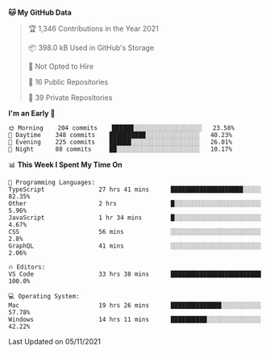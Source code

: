 <!--START_SECTION:waka-->
**🐱 My GitHub Data** 

> 🏆 1,346 Contributions in the Year 2021
 > 
> 📦 398.0 kB Used in GitHub's Storage 
 > 
> 🚫 Not Opted to Hire
 > 
> 📜 16 Public Repositories 
 > 
> 🔑 39 Private Repositories  
 > 
**I'm an Early 🐤** 

```text
🌞 Morning    204 commits    ██████░░░░░░░░░░░░░░░░░░░   23.58% 
🌆 Daytime    348 commits    ██████████░░░░░░░░░░░░░░░   40.23% 
🌃 Evening    225 commits    ██████░░░░░░░░░░░░░░░░░░░   26.01% 
🌙 Night      88 commits     ██░░░░░░░░░░░░░░░░░░░░░░░   10.17%

```


📊 **This Week I Spent My Time On** 

```text
💬 Programming Languages: 
TypeScript               27 hrs 41 mins      ████████████████████░░░░░   82.35% 
Other                    2 hrs               █░░░░░░░░░░░░░░░░░░░░░░░░   5.96% 
JavaScript               1 hr 34 mins        █░░░░░░░░░░░░░░░░░░░░░░░░   4.67% 
CSS                      56 mins             ░░░░░░░░░░░░░░░░░░░░░░░░░   2.8% 
GraphQL                  41 mins             ░░░░░░░░░░░░░░░░░░░░░░░░░   2.06%

🔥 Editors: 
VS Code                  33 hrs 38 mins      █████████████████████████   100.0%

💻 Operating System: 
Mac                      19 hrs 26 mins      ██████████████░░░░░░░░░░░   57.78% 
Windows                  14 hrs 11 mins      ██████████░░░░░░░░░░░░░░░   42.22%

```


 Last Updated on 05/11/2021
<!--END_SECTION:waka-->

